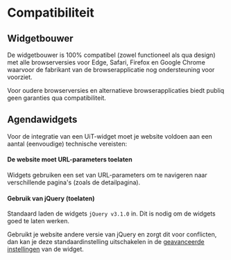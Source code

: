 # Compatibiliteit

## Widgetbouwer

De widgetbouwer is 100% compatibel (zowel functioneel als qua design) met alle browserversies voor Edge, Safari, Firefox en Google Chrome waarvoor de fabrikant van de browserapplicatie nog ondersteuning voor voorziet.

Voor oudere browserversies en alternatieve browserapplicaties biedt publiq geen garanties qua compatibiliteit.

## Agendawidgets

Voor de integratie van een UiT-widget moet je website voldoen aan een aantal (eenvoudige) technische vereisten:

#### De website moet URL-parameters toelaten

Widgets gebruiken een set van URL-parameters om te navigeren naar verschillende pagina's (zoals de detailpagina).

#### Gebruik van jQuery (toelaten)

Standaard laden de widgets `jQuery v3.1.0` in. Dit is nodig om de widgets goed te laten werken. 

Gebruikt je website andere versie van jQuery en zorgt dit voor conflicten, dan kan je deze standaardinstelling uitschakelen in de  [geavanceerde instellingen](./geavanceerde-instellingen.md#jquery-niet-inladen) van de widget.
